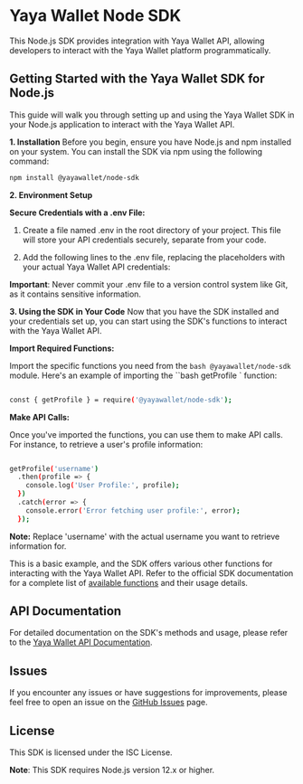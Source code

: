 # Yaya Wallet Node SDK

This Node.js SDK provides integration with Yaya Wallet API, allowing developers to interact with the Yaya Wallet platform programmatically.

## Getting Started with the Yaya Wallet SDK for Node.js

This guide will walk you through setting up and using the Yaya Wallet SDK in your Node.js application to interact with the Yaya Wallet API.

**1. Installation**
Before you begin, ensure you have Node.js and npm installed on your system. You can install the SDK via npm using the following command:

```bash
npm install @yayawallet/node-sdk
```

**2. Environment Setup**

**Secure Credentials with a .env File:**

1. Create a file named .env in the root directory of your project. This file will store your API credentials securely, separate from your code.

2. Add the following lines to the .env file, replacing the placeholders with your actual Yaya Wallet API credentials:

**Important**: Never commit your .env file to a version control system like Git, as it contains sensitive information.

**3. Using the SDK in Your Code**
Now that you have the SDK installed and your credentials set up, you can start using the SDK's functions to interact with the Yaya Wallet API.

**Import Required Functions:**

Import the specific functions you need from the `bash @yayawallet/node-sdk ` module. Here's an example of importing the ``bash getProfile ` function:

```bash

const { getProfile } = require('@yayawallet/node-sdk');
```

**Make API Calls:**

Once you've imported the functions, you can use them to make API calls. For instance, to retrieve a user's profile information:

```bash

getProfile('username')
  .then(profile => {
    console.log('User Profile:', profile);
  })
  .catch(error => {
    console.error('Error fetching user profile:', error);
  });
```

**Note:** Replace 'username' with the actual username you want to retrieve information for.

This is a basic example, and the SDK offers various other functions for interacting with the Yaya Wallet API. Refer to the official SDK documentation for a complete list of [available functions](#api-documentation) and their usage details.

## API Documentation

For detailed documentation on the SDK's methods and usage, please refer to the [Yaya Wallet API Documentation](https://github.com/yayawallet/yayawallet-node-sdk#readme).

## Issues

If you encounter any issues or have suggestions for improvements, please feel free to open an issue on the [GitHub Issues](https://github.com/yayawallet/yayawallet-node-sdk/issues) page.

## License

This SDK is licensed under the ISC License.

**Note**: This SDK requires Node.js version 12.x or higher.
